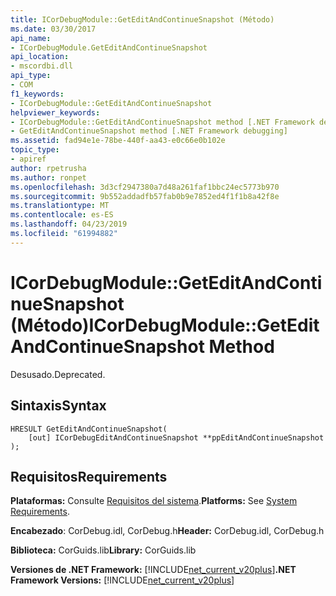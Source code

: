 ```yaml
---
title: ICorDebugModule::GetEditAndContinueSnapshot (Método)
ms.date: 03/30/2017
api_name:
- ICorDebugModule.GetEditAndContinueSnapshot
api_location:
- mscordbi.dll
api_type:
- COM
f1_keywords:
- ICorDebugModule::GetEditAndContinueSnapshot
helpviewer_keywords:
- ICorDebugModule::GetEditAndContinueSnapshot method [.NET Framework debugging]
- GetEditAndContinueSnapshot method [.NET Framework debugging]
ms.assetid: fad94e1e-78be-440f-aa43-e0c66e0b102e
topic_type:
- apiref
author: rpetrusha
ms.author: ronpet
ms.openlocfilehash: 3d3cf2947380a7d48a261faf1bbc24ec5773b970
ms.sourcegitcommit: 9b552addadfb57fab0b9e7852ed4f1f1b8a42f8e
ms.translationtype: MT
ms.contentlocale: es-ES
ms.lasthandoff: 04/23/2019
ms.locfileid: "61994882"
---
```

# <a name="icordebugmodulegeteditandcontinuesnapshot-method"></a><span data-ttu-id="ae4c7-102">ICorDebugModule::GetEditAndContinueSnapshot (Método)</span><span class="sxs-lookup"><span data-stu-id="ae4c7-102">ICorDebugModule::GetEditAndContinueSnapshot Method</span></span>
<span data-ttu-id="ae4c7-103">Desusado.</span><span class="sxs-lookup"><span data-stu-id="ae4c7-103">Deprecated.</span></span>  
  
## <a name="syntax"></a><span data-ttu-id="ae4c7-104">Sintaxis</span><span class="sxs-lookup"><span data-stu-id="ae4c7-104">Syntax</span></span>  
  
```  
HRESULT GetEditAndContinueSnapshot(  
    [out] ICorDebugEditAndContinueSnapshot **ppEditAndContinueSnapshot  
);  
```  
  
## <a name="requirements"></a><span data-ttu-id="ae4c7-105">Requisitos</span><span class="sxs-lookup"><span data-stu-id="ae4c7-105">Requirements</span></span>  
 <span data-ttu-id="ae4c7-106">**Plataformas:** Consulte [Requisitos del sistema](../../../../docs/framework/get-started/system-requirements.md).</span><span class="sxs-lookup"><span data-stu-id="ae4c7-106">**Platforms:** See [System Requirements](../../../../docs/framework/get-started/system-requirements.md).</span></span>  
  
 <span data-ttu-id="ae4c7-107">**Encabezado**: CorDebug.idl, CorDebug.h</span><span class="sxs-lookup"><span data-stu-id="ae4c7-107">**Header:** CorDebug.idl, CorDebug.h</span></span>  
  
 <span data-ttu-id="ae4c7-108">**Biblioteca:** CorGuids.lib</span><span class="sxs-lookup"><span data-stu-id="ae4c7-108">**Library:** CorGuids.lib</span></span>  
  
 <span data-ttu-id="ae4c7-109">**Versiones de .NET Framework:** [!INCLUDE[net_current_v20plus](../../../../includes/net-current-v20plus-md.md)]</span><span class="sxs-lookup"><span data-stu-id="ae4c7-109">**.NET Framework Versions:** [!INCLUDE[net_current_v20plus](../../../../includes/net-current-v20plus-md.md)]</span></span>
